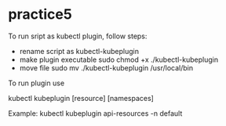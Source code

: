 # practice5

To run sript as kubectl plugin, follow steps:
* rename script as kubectl-kubeplugin
* make plugin executable sudo chmod +x ./kubectl-kubeplugin
* move file sudo mv ./kubectl-kubeplugin /usr/local/bin

To run plugin use

kubectl kubeplugin [resource] [namespaces]

Example: kubectl kubeplugin api-resources -n default

